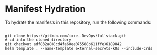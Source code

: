 
# Manifest Hydration

To hydrate the manifests in this repository, run the following commands:

```shell

git clone https://github.com/ixxeL-DevOps/fullstack.git
# cd into the cloned directory
git checkout adf832a808cd4fa60ee075588b611ffe36189842
helm template . --name-template external-secrets-k0s --include-crds
```